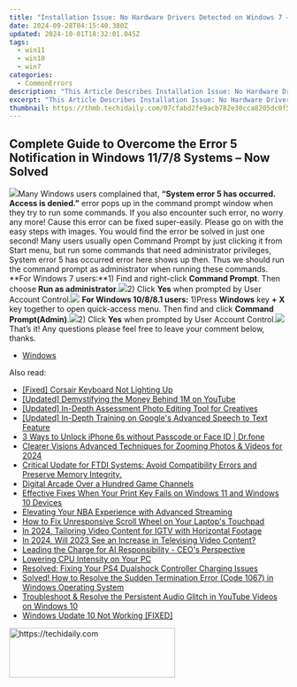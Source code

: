 ```yaml
---
title: "Installation Issue: No Hardware Drivers Detected on Windows 7 – A Comprehensive Fix Guide"
date: 2024-09-28T04:15:40.380Z
updated: 2024-10-01T18:32:01.045Z
tags:
  - win11
  - win10
  - win7
categories:
  - CommonErrors
description: "This Article Describes Installation Issue: No Hardware Drivers Detected on Windows 7 – A Comprehensive Fix Guide"
excerpt: "This Article Describes Installation Issue: No Hardware Drivers Detected on Windows 7 – A Comprehensive Fix Guide"
thumbnail: https://thmb.techidaily.com/07cfabd2fe9acb782e30cca8205dc0f557a2c3371dbf02532bc0633c00063d56.jpg
---
```


## Complete Guide to Overcome the Error 5 Notification in Windows 11/7/8 Systems – Now Solved

![](https://images.drivereasy.com/wp-content/uploads/2017/05/1-21.jpg)Many Windows users complained that,   **“System error 5 has occurred. Access is denied.”** error pops up in the command prompt window when they try to run some commands. If you also encounter such error, no worry any more! Cause this error can be fixed super-easily. Please go on with the easy steps with images. You would find the error be solved in just one second! Many users usually open Command Prompt by just clicking it from Start menu, but run some commands that need  administrator privileges, System error 5 has occurred error here shows up then. Thus we should run the command prompt as administrator when running these commands. **For Windows 7 users:**1) Find and right-click **Command Prompt**. Then choose **Run as administrator**.![](https://images.drivereasy.com/wp-content/uploads/2017/05/2-23.jpg)2) Click **Yes** when prompted by User Account Control.![](https://images.drivereasy.com/wp-content/uploads/2017/05/5-18.jpg) **For Windows 10/8/8.1 users:** 1)Press **Windows** key **\+** **X** key together to open quick-access menu. Then find and click **Command Prompt(Admin)**.![](https://images.drivereasy.com/wp-content/uploads/2017/05/3-22.jpg)2) Click **Yes** when prompted by User Account Control.![](https://images.drivereasy.com/wp-content/uploads/2017/05/4-26.jpg)That’s it! Any questions please feel free to leave your comment below, thanks.

* [Windows](https://tools.techidaily.com/drivereasy/download/)

<ins class="adsbygoogle"
     style="display:block"
     data-ad-format="autorelaxed"
     data-ad-client="ca-pub-7571918770474297"
     data-ad-slot="1223367746"></ins>

<ins class="adsbygoogle"
     style="display:block"
     data-ad-client="ca-pub-7571918770474297"
     data-ad-slot="8358498916"
     data-ad-format="auto"
     data-full-width-responsive="true"></ins>

<span class="atpl-alsoreadstyle">Also read:</span>
<div><ul>
<li><a href="https://common-error.techidaily.com/fixed-corsair-keyboard-not-lighting-up/"><u>[Fixed] Corsair Keyboard Not Lighting Up</u></a></li>
<li><a href="https://youtube-sure.techidaily.com/ed-demystifying-the-money-behind-1m-on-youtube/"><u>[Updated] Demystifying the Money Behind 1M on YouTube</u></a></li>
<li><a href="https://fox-glue.techidaily.com/updated-in-depth-assessment-photo-editing-tool-for-creatives/"><u>[Updated] In-Depth Assessment Photo Editing Tool for Creatives</u></a></li>
<li><a href="https://some-techniques.techidaily.com/updated-in-depth-training-on-googles-advanced-speech-to-text-feature/"><u>[Updated] In-Depth Training on Google's Advanced Speech to Text Feature</u></a></li>
<li><a href="https://iphone-unlock.techidaily.com/3-ways-to-unlock-iphone-6s-without-passcode-or-face-id-drfone-by-drfone-ios/"><u>3 Ways to Unlock iPhone 6s without Passcode or Face ID | Dr.fone</u></a></li>
<li><a href="https://extra-information.techidaily.com/clearer-visions-advanced-techniques-for-zooming-photos-and-videos-for-2024/"><u>Clearer Visions Advanced Techniques for Zooming Photos & Videos for 2024</u></a></li>
<li><a href="https://common-error.techidaily.com/critical-update-for-ftdi-systems-avoid-compatibility-errors-and-preserve-memory-integrity/"><u>Critical Update for FTDI Systems: Avoid Compatibility Errors and Preserve Memory Integrity.</u></a></li>
<li><a href="https://youtube-tips.techidaily.com/al-arcade-over-a-hundred-game-channels/"><u>Digital Arcade Over a Hundred Game Channels</u></a></li>
<li><a href="https://common-error.techidaily.com/effective-fixes-when-your-print-key-fails-on-windows-11-and-windows-10-devices/"><u>Effective Fixes When Your Print Key Fails on Windows 11 and Windows 10 Devices</u></a></li>
<li><a href="https://extra-hints.techidaily.com/elevating-your-nba-experience-with-advanced-streaming/"><u>Elevating Your NBA Experience with Advanced Streaming</u></a></li>
<li><a href="https://common-error.techidaily.com/how-to-fix-unresponsive-scroll-wheel-on-your-laptops-touchpad/"><u>How to Fix Unresponsive Scroll Wheel on Your Laptop's Touchpad</u></a></li>
<li><a href="https://instagram-videos.techidaily.com/in-2024-tailoring-video-content-for-igtv-with-horizontal-footage/"><u>In 2024, Tailoring Video Content for IGTV with Horizontal Footage</u></a></li>
<li><a href="https://facebook-videos.techidaily.com/in-2024-will-2023-see-an-increase-in-televising-video-content/"><u>In 2024, Will 2023 See an Increase in Televising Video Content?</u></a></li>
<li><a href="https://tech-haven.techidaily.com/leading-the-charge-for-ai-responsibility-ceos-perspective/"><u>Leading the Charge for AI Responsibility - CEO's Perspective</u></a></li>
<li><a href="https://common-error.techidaily.com/lowering-cpu-intensity-on-your-pc/"><u>Lowering CPU Intensity on Your PC</u></a></li>
<li><a href="https://common-error.techidaily.com/resolved-fixing-your-ps4-dualshock-controller-charging-issues/"><u>Resolved: Fixing Your PS4 Dualshock Controller Charging Issues</u></a></li>
<li><a href="https://common-error.techidaily.com/solved-how-to-resolve-the-sudden-termination-error-code-1067-in-windows-operating-system/"><u>Solved! How to Resolve the Sudden Termination Error (Code 1067) in Windows Operating System</u></a></li>
<li><a href="https://common-error.techidaily.com/troubleshoot-and-resolve-the-persistent-audio-glitch-in-youtube-videos-on-windows-10/"><u>Troubleshoot & Resolve the Persistent Audio Glitch in YouTube Videos on Windows 10</u></a></li>
<li><a href="https://common-error.techidaily.com/windows-update-10-not-working-fixed/"><u>Windows Update 10 Not Working [FIXED]</u></a></li>
</ul></div>

<!-- affiliate ads begin -->
<a href="https://laganoo.pxf.io/c/5597632/1528689/16446" target="_top" id="1528689">
  <img src="//a.impactradius-go.com/display-ad/16446-1528689" border="0" alt="https://techidaily.com" width="300" height="90"/>
</a>
<img height="0" width="0" src="https://laganoo.pxf.io/i/5597632/1528689/16446" style="position:absolute;visibility:hidden;" border="0" />
<!-- affiliate ads end -->

